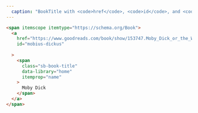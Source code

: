 ```yaml
---
  caption: "BookTitle with <code>href</code>, <code>id</code>, and <code>data-</code> attributes output"
---
```


<!-- markdownlint-disable MD041 -->
<!-- dprint-ignore -->
```html
<span itemscope itemtype="https://schema.org/Book">
  <a
    href="https://www.goodreads.com/book/show/153747.Moby_Dick_or_the_Whale"
    id="mobius-dickus"
   
  >
    <span
      class="sb-book-title"
      data-library="home"
      itemprop="name"
    >
      Moby Dick
    </span>
  </a>
</span>
```
